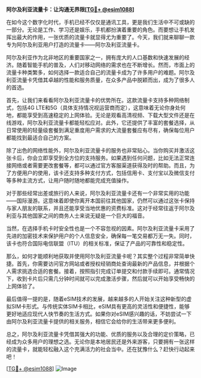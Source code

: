 **阿尔及利亚流量卡：让沟通无界限[[TG💪+ @esim1088](https://t.me/s/esim1088)]**

在如今这个数字化时代，手机已经不仅仅是通讯工具，更是我们生活中不可或缺的一部分。无论是工作、学习还是娱乐，手机都扮演着重要的角色。而要想让手机发挥出最大的作用，一张优质的流量卡就显得尤为重要了。今天，我们就来聊聊一款专为阿尔及利亚用户打造的流量卡——阿尔及利亚流量卡。

阿尔及利亚作为北非地区的重要国家之一，拥有庞大的人口基数和快速发展的经济。随着智能手机的普及，人们对移动网络的需求也在不断增长。然而，市面上的流量卡种类繁多，如何选择一款适合自己的流量卡成为了许多用户的难题。阿尔及利亚流量卡凭借其卓越的性能和服务质量，在众多产品中脱颖而出，成为了很多人的首选。

首先，让我们来看看阿尔及利亚流量卡的优势所在。这款流量卡支持多种网络制式，包括4G LTE和5G（具体支持情况视运营商而定），这意味着无论你身处何地，都能享受到高速稳定的上网体验。无论是观看高清视频、下载大型文件还是在线游戏，阿尔及利亚流量卡都能轻松应对。此外，它还提供了丰富的套餐选择，从日常使用的轻量级套餐到满足重度用户需求的大流量套餐应有尽有，确保每位用户都能找到最适合自己的方案。

除了出色的网络性能外，阿尔及利亚流量卡的服务也非常贴心。当你购买并激活这张卡后，你会立即享受到全方位的支持服务。如果遇到任何问题，比如无法正常连接网络或者需要更改套餐等，都可以通过官方客服渠道获得及时的帮助。而且，为了方便用户的使用，该卡还支持多种支付方式，包括信用卡、支付宝以及微信支付等多种主流方式，让用户随时随地都能完成充值操作。

对于那些经常出差或旅行的人来说，阿尔及利亚流量卡还有一个非常实用的功能——国际漫游。这意味着即使你离开本国前往其他国家，仍然可以通过这张卡保持与家人朋友的联系，并且还能享受当地优惠的资费标准。这对于经常往返于阿尔及利亚与其他国家之间的商务人士来说无疑是一个巨大的福音。

当然，在选择手机卡时安全性也是一个不容忽视的因素。阿尔及利亚流量卡采用了先进的加密技术来保护用户的个人信息安全，确保每一笔交易都万无一失。同时，该卡也符合国际电信联盟（ITU）的相关标准，保证了产品的可靠性和稳定性。

那么，如何才能顺利地获取并使用阿尔及利亚流量卡呢？其实整个过程非常简单快捷。首先，你需要访问官方网站或者授权经销商处查询最新的产品信息，并根据个人需求挑选合适的套餐。接着，按照指引完成订单提交和付款手续即可。通常情况下，收到卡片后只需几分钟时间就可以完成激活步骤，然后就可以开始享受畅快的上网体验了。

最后值得一提的是，随着eSIM技术的发展，越来越多的人开始关注这种新型的虚拟SIM卡形式。与传统实体SIM卡相比，eSIM具有更高的灵活性和便捷性，能够更好地适应现代人快节奏的生活方式。如果你对eSIM感兴趣的话，不妨尝试一下由阿尔及利亚流量卡提供的相关服务，相信它会给你的生活带来更多便利。

总之，阿尔及利亚流量卡凭借其强大的功能、优质的服务以及合理的定价策略，已经成为众多用户的理想之选。无论你是本地居民还是外来游客，只要拥有一张这样的流量卡，就能轻松融入这个充满活力的社会当中。还在犹豫什么？赶快行动起来吧！

[[TG💪+ @esim1088](https://t.me/s/esim1088)] 
![Image](https://i.postimg.cc/4NQfJmqS/Snipaste-2025-05-13-00-14-12.png)